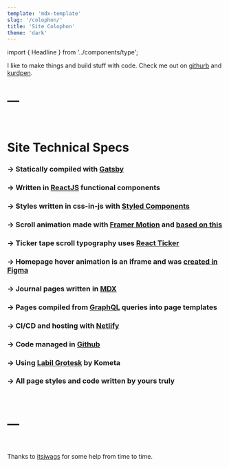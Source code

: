 ```yaml
---
template: 'mdx-template'
slug: '/colophon/'
title: 'Site Colophon'
theme: 'dark'
---
```


import { Headline } from '../components/type';

<Headline size="h3" display={true}>
  I like to make things and build stuff with code. Check me out on <a href="https://github.com/johnchourajr/" target="_blank" rel="nofollow"
>githurb</a> and <a href="https://codepen.io/jchoura" target="_blank" rel="nofollow"
>kurdpen</a>.
</Headline>

<br/>

# —

<br/>

# Site Technical Specs

### → Statically compiled with [Gatsby](https://www.gatsbyjs.com/)

### → Written in [ReactJS](https://reactjs.org/) functional components

### → Styles written in css-in-js with [Styled Components](https://styled-components.com/)

### → Scroll animation made with [Framer Motion](https://www.framer.com/motion/) and [based on this](https://codesandbox.io/s/framer-motion-parallax-box-ekqoe?from-embed=&file=/ui/atoms/parallax-box/index.jsx)

### → Ticker tape scroll typography uses [React Ticker](https://github.com/AndreasFaust/react-ticker)

### → Homepage hover animation is an iframe and was [created in Figma](https://www.figma.com/file/rY8kva5mMuZ76jr1In7a3g/?node-id=0%3A1)

### → Journal pages written in [MDX](https://mdxjs.com/)

### → Pages compiled from [GraphQL](https://graphql.org/) queries into page templates

### → CI/CD and hosting with [Netlify](https://www.netlify.com/)

### → Code managed in [Github](https://github.com/johnchourajr/john.design/)

### → Using [Labil Grotesk](https://www.kometa.xyz/typefaces/labil-grotesk/) by Kometa

### → All page styles and code written by yours truly

<br/>

# —

<br/>

Thanks to [itsjwags](https://github.com/ITSjwags) for some help from time to time.
